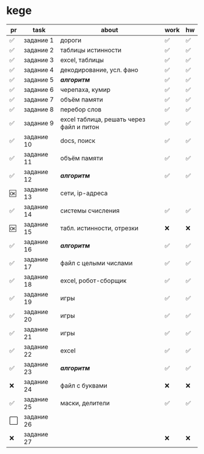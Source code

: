 # kege

| pr | task | about | work | hw |
| -- | --------- | --- | --- | --- |
| ✅ | задание 1 | дороги | ✅ | ✅ |
| ✅ | задание 2 | таблицы истинности | ✅ | ✅ |
| ✅ | задание 3 | excel, таблицы | ✅ | ✅ |
| ✅ | задание 4 | декодирование, усл. фано | ✅ | ✅ |
| ✅ | задание 5 | _**алгоритм**_ | ✅ | ✅ |
| ✅ | задание 6 | черепаха, кумир | ✅ | ✅ |
| ✅ | задание 7 | объём памяти | ✅ | ✅ |
| ✅ | задание 8 | перебор слов | ✅ | ✅ |
| ✅ | задание 9 | excel таблица, решать через файл и питон | ✅ | ✅ |
| ✅ | задание 10 | docs, поиск | ✅ | ✅ 
| ✅ | задание 11 | объём памяти | ✅ | ✅ |
| ✅ | задание 12 | _**алгоритм**_ | ✅ | ✅ |
| 🆗 | задание 13 | сети, ip-адреса |
| ✅ | задание 14 | системы счисления | ✅ | ✅ |
| 🆗 | задание 15 | табл. истинности, отрезки | ❌ | ❌ |
| ✅ | задание 16 | _**алгоритм**_ | ✅ | ✅ 
| ✅ | задание 17 | файл с целыми числами | ✅ | ✅ |
| ✅ | задание 18 | excel, робот-сборщик | ✅ | ✅ |
| ✅ | задание 19 | игры | ✅ | ✅ |
| ✅ | задание 20 | игры | ✅ | ✅ |
| ✅ | задание 21 | игры | ✅ | ✅ |
| ✅ | задание 22 | excel | ✅ | ✅ |
| ✅ | задание 23 | _**алгоритм**_ | ✅ | ✅ |
| ❌ | задание 24 | файл  с буквами | ❌ | ❌ |
| ✅ | задание 25 | маски, делители | ✅ | ✅ |
| ⬜ | задание 26 | 
| ❌ | задание 27 |  | ❌ | ❌ |
